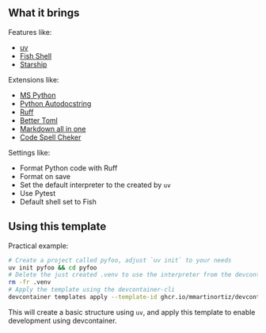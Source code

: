 ## What it brings

Features like:

- [uv](https://docs.astral.sh/)
- [Fish Shell](https://fishshell.com/)
- [Starship](https://starship.rs/)

Extensions like:

- [MS Python](https://marketplace.visualstudio.com/items?itemName=ms-python.python)
- [Python Autodocstring](https://marketplace.visualstudio.com/items?itemName=njpwerner.autodocstring)
- [Ruff](https://marketplace.visualstudio.com/items?itemName=charliermarsh.ruff)
- [Better Toml](https://marketplace.visualstudio.com/items?itemName=tamasfe.even-better-toml)
- [Markdown all in one](https://marketplace.visualstudio.com/items?itemName=yzhang.markdown-all-in-one)
- [Code Spell Cheker](https://marketplace.visualstudio.com/items?itemName=streetsidesoftware.code-spell-checker)

Settings like:

- Format Python code with Ruff
- Format on save
- Set the default interpreter to the created by `uv`
- Use Pytest
- Default shell set to Fish

## Using this template

Practical example:

```bash
# Create a project called pyfoo, adjust `uv init` to your needs
uv init pyfoo && cd pyfoo
# Delete the just created .venv to use the interpreter from the devcontainer
rm -fr .venv
# Apply the template using the devcontainer-cli
devcontainer templates apply --template-id ghcr.io/mmartinortiz/devcontainer-templates/python
```

This will create a basic structure using `uv`, and apply this template to enable development using devcontainer.
